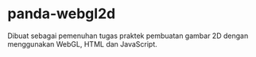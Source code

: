 # panda-webgl2d
Dibuat sebagai pemenuhan tugas praktek pembuatan gambar 2D dengan menggunakan WebGL, HTML dan JavaScript.
